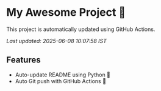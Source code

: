# My Awesome Project 🚀

This project is automatically updated using GitHub Actions.

_Last updated: 2025-06-08 10:07:58 IST_

## Features
- Auto-update README using Python 🐍
- Auto Git push with GitHub Actions 🤖
